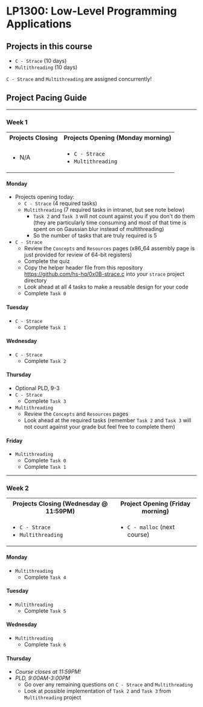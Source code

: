# LP1300: Low-Level Programming Applications
## Projects in this course
- `C - Strace` (10 days)
- `Multithreading` (10 days)

`C - Strace` and `Multithreading` are assigned concurrently!

## Project Pacing Guide
---

### Week 1

<table>
    <tbody>
        <tr>
            <th align="center">Projects Closing</th>
            <th align="center">Projects Opening (Monday morning)</th>
        </tr>
        <tr>
            <td>
                <ul>
                    <li>N/A</li>
                </ul>
            </td>
            <td>
                <ul>
                    <li><code>C - Strace</code></li>
                    <li><code>Multithreading</code></li>
                </ul>
            </td>
        </tr>
    </tbody>
</table>

#### Monday
- Projects opening today:
    - `C - Strace` (4 required tasks)
    - `Multithreading` (7 required tasks in intranet, but see note below)
        - `Task 2` and `Task 3` will not count against you if you don't do them (they are particularly time consuming and most of that time is spent on on Gaussian blur instead of multithreading)
        - So the number of tasks that are truly required is 5
- `C - Strace`
    - Review the `Concepts` and `Resources` pages (x86_64 assembly page is just provided for review of 64-bit registers)
    - Complete the quiz
    - Copy the helper header file from this repository https://github.com/hs-hq/0x0B-strace.c into your `strace` project directory
    - Look ahead at all 4 tasks to make a reusable design for your code
    - Complete `Task 0`

#### Tuesday
- `C - Strace`
    - Complete `Task 1`

#### Wednesday
- `C - Strace`
    - Complete `Task 2`

#### Thursday
- Optional PLD, 9-3
- `C - Strace`
    - Complete `Task 3`
- `Multithreading`
    - Review the `Concepts` and `Resources` pages
    - Look ahead at the required tasks (remember `Task 2` and `Task 3` will not count against your grade but feel free to complete them)

#### Friday
- `Multithreading`
    - Complete `Task 0`
    - Complete `Task 1`

---

### Week 2
<table>
    <tbody>
        <tr>
            <th align="center">Projects Closing (Wednesday @ 11:59PM)</th>
            <th align="center">Project Opening (Friday morning)</th>
        </tr>
        <tr>
            <td>
                <ul>
                    <li><code>C - Strace</code></li>
                    <li><code>Multithreading</code></li>
                </ul>
            </td>
            <td>
                <ul>
                    <li><code>C - malloc</code> (next course)</li>
                </ul>
            </td>
        </tr>
    </tbody>
</table>

#### Monday
- `Multithreading`
    - Complete `Task 4`

#### Tuesday
- `Multithreading`
    - Complete `Task 5`

#### Wednesday
- `Multithreading`
    - Complete `Task 6`

#### Thursday
- _Course closes at 11:59PM!_
- _PLD, 9:00AM-3:00PM_
    - Go over any remaining questions on `C - Strace` and `Multithreading`
    - Look at possible implementation of `Task 2` and `Task 3` from `Multithreading` project
